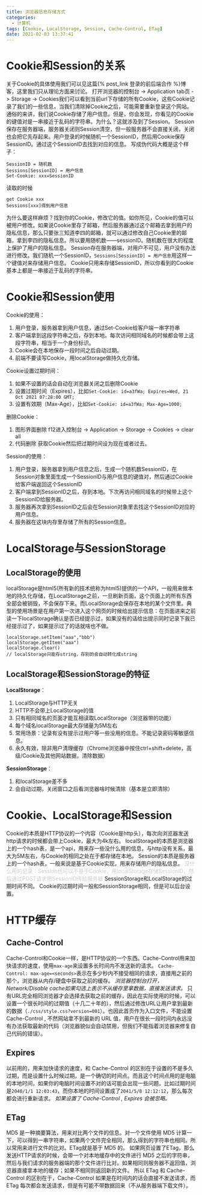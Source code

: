 ```yaml
---
title: 浏览器信息存储方式
categories:
  - 计算机
tags: [Cookie, LocalStorage, Session, Cache-Control, ETag]
date: 2021-02-03 13:37:41
---
```



# Cookie和Session的关系
关于Cookie的具体使用我们可以见这篇{% post_link 登录的前后端合作 %}博客，这里我们只从理论方面来讨论。
打开浏览器的控制台 -> Application tab页 -> Storage -> Cookies我们可以看到当前url下存储的所有Cookie，这些Cookie记录了我们的一些信息，当我们清除掉Cookie之后，可能需要重新登录这个网站。
通俗的来讲，我们说Cookie存储了用户信息。但是，你会发现，你看见的Cookie的键值对是一串接近于乱码的字符串。为什么？这就涉及到了Session。
Session保存在服务器端，服务器关闭则Session清空，但一般服务器不会直接关闭，关闭也会把它先存起来。用户登录的时候随机一个SessionID，然后用Cookie保存SessionID。通过这个SessionID去找到对应的信息。
写成伪代码大概是这个样子：
```
SessionID = 随机数
Sessions[SessionID] = 用户信息
Set-Cookie: xxx=SessionID
```
读取的时候
```
get Cookie xxx
Sessions[xxx]得到用户信息
```
为什么要这样麻烦？找到你的Cookie，修改它的值。如你所见，Cookie的值可以被用户修改。如果说Cookie里存了邮箱，然后服务器通过这个邮箱去拿到用户的隐私信息，那么只要张三知道李四的邮箱，就可以通过修改自己Cookie里的邮箱，拿到李四的隐私信息。所以要用随机数——sessionID。随机数在很大的程度上保护了用户的隐私信息。
Session存在服务器端，对用户不可见，用户没有办法进行修改。我们随机一个SessionID，`Sessions[SessionID] = 用户信息`用这样一个键值对来存储用户信息。
Cookie只用来存储SessionID，所以你看到的Cookie基本上都是一串接近于乱码的字符串。

# Cookie和Session使用
Cookie的使用：
1. 用户登录，服务器拿到用户信息，通过Set-Cookie给客户端一串字符串
2. 客户端拿到这段字符串之后，存到本地。每次访问相同域名的时候都会带上这段字符串，相当于一个身份标识。
3. Cookie会在本地保存一段时间之后自动过期。
4. 前端不要读写Cookie，用localStorage做持久化存储。

Cookie设置过期时间：
1. 如果不设置的话会自动在浏览器关闭之后删除Cookie
2. 设置过期时间（Expires），比如`Set-Cookie: id=a3fWa; Expires=Wed, 21 Oct 2021 07:28:00 GMT;`
3. 设置有效期（Max-Age），比如`Set-Cookie: id=a3fWa; Max-Age=1000;`

删除Cookie：
1. 图形界面删除
f12进入控制台 -> Application -> Storage -> Cookies -> clear all
2. 代码删除
获取Cookie然后把过期时间设为现在或者过去。


Session的使用：
1. 用户登录，服务器拿到用户信息之后，生成一个随机数SessionID，在Session对象里面生成一个SessionID与用户信息的键值对，然后通过Cookie给客户端返回这个SessionID
2. 客户端拿到SessionID之后，存到本地。下次再访问相同域名的时候带上这个SessionID给服务器。
3. 服务器再次拿到SessionID之后会在Session对象里去找这个SessionID对应的用户信息。
4. 服务器在这块内存里存储了所有的Session信息。

# LocalStorage与SessionStorage

## LocalStorage的使用
localStorage是html5(所有新的技术统称为html5)提供的一个API，一般用来做本地的持久化存储，在LocalStorage之前，一旦刷新页面，这个页面上的所有东西全部会被销毁，不会保存下来。而LocalStorage会保存在本地的某个文件里。典型的使用场景是在用户第一次进入这个网页的时候给出提示信息：在页面进来之前读一下localStorage确认是否已经提示过，如果没有的话给出提示同时记录下我已经提示过了，如果提示过了的话就啥也不做。
```
localStorage.setItem("aaa","bbb")
localStorage.getItem("aaa")
localStorage.clear()
// localStorage只能存string，存别的会自动转化成string
```

## LocalStorage和SessionStorage的特征

**LocalStorage**：
1. LocalStorage与HTTP无关
2. HTTP不会带上LocalStorage的值
3. 只有相同域名的页面才能互相读取LocalStorage（浏览器带的功能）
4. 每个域名localStorage最大存储量为5M左右
5. 常用场景：记录有没有提示过用户等一些没用的信息。不能记录密码等敏感信息。
6. 永久有效，除非用户清理缓存（Chrome浏览器中按住<keyboard>ctrl</keyboard>+<keyboard>shift</keyboard>+<keyboard>delete</keyboard>，高级/Cookie及其他网站数据，清除数据）

**SessionStorage**：
1. 和localStorage差不多
2. 会自动过期，关闭窗口之后看浏览器啥时候清除（基本是立即清除）

# Cookie、LocalStorage和Session
Cookie的本质是HTTP协议的一个内容（Cookie是http头），每次向浏览器发送http请求的时候都会带上Cookie，最大为4k左右。
localStorage的本质是浏览器上的一个hash表，是一个api，用来存一些没什么用的信息，与http没有关系，最大为5M左右，与Cookie的相同之处在于都存储在本地。
Session的本质是服务器上的一个hash表，一般来说是基于Cookie实现，用来存储用户的隐私信息。
<font color="#ccc">没什么用的记录：Session也可以不基于Cookie，用localStorage存储SessionID，然后通过POST请求把SessionID传给服务器</font>
SessionStorage和LocalStorage的过期时间不同。
Cookie的过期时间一般和SessionStorage相同，但是可以后台设置。

# HTTP缓存

## Cache-Control
Cache-Control和Cookie一样，是HTTP协议的一个东西。Cache-Control用来加快请求的速度，使用`max-age`来设置多长时间内不发送新的请求。
`Cache-Control: max-age=<seconds>`表示在多少秒内不接受相同的请求，直接用之前的那个，浏览器从内存/硬盘中获取之前的缓存。
_浏览器控制台打开，Network/Disable cache如果勾选上表示不从缓存里拿数据，直接发送请求。_
只有URL完全相同浏览器才会选择去获取之前的缓存，因此在实际使用的时候，可以设置一个很长时间的过期值（十几二十年的），然后通过修改URL让用户拿到最新的数据（`./css/style.css?version=001`）。也因此首页作为入口文件，不能设置 Cache-Control , 不然网站拿不到最新的 URL 值，用户在很长一段时间内永远没有办法获取最新的代码（浏览器貌似会自动禁用，但我们不能指着浏览器来修复自己代码的错误）。

## Expires
以前用的，用来加快请求的速度，和 Cache-Control 的区别在于设置的不是多久过期，而是设置什么时候过期，是一个确切的时间点。而且这个时间点用的是电脑的本地时间，如果你的电脑时间设置不对的话可能会出现一些问题。比如过期时间是`2040/1/1 12:03:43`，而你本地的时间设置成了`2041/5/8 12:12:12`，那么每次都会进行重新请求。
_如果设置了 Cache-Control , Expires 会被忽略。_

## ETag
MD5 是一种摘要算法，用来对比两个文件的信息。对一个文件使用 MD5 计算一下，可以得到一串字符串，如果两个文件完全相同，那么得到的字符串也相同。所以常用来进行文件的比对。ETag就是基于 MD5 的。
如果网页设置了ETag，那么发送HTTP请求的时候，会带一个对本地缓存中的文件进行 MD5 之后的字符串，然后与我们请求的服务器端的那个文件进行比对。如果相同则服务器不返回值，浏览器直接拿本地的缓存；如果不相同则返回新的文件。
所以 ETag 和 Cache-Control 的区别在于，Cache-Control 如果是在时间内的话会直接不发送请求，而 ETag 每次都会发送请求，但是有可能不带数据回来（不从服务器端下载文件）。

